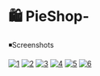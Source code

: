 
# 🛍️ PieShop-
◾Screenshots

<a href="https://ibb.co/MVDHLPx"><img src="https://i.ibb.co/cFc9d2S/1.jpg" alt="1" border="0"></a>
<a href="https://ibb.co/T4MjrKw"><img src="https://i.ibb.co/Mckw98g/2.jpg" alt="2" border="0"></a>
<a href="https://ibb.co/xgg9vrd"><img src="https://i.ibb.co/VCCnyk5/3.jpg" alt="3" border="0"></a>
<a href="https://ibb.co/nLqDrKs"><img src="https://i.ibb.co/DRP74jD/4.jpg" alt="4" border="0"></a>
<a href="https://ibb.co/qpJV92r"><img src="https://i.ibb.co/SBfG0Z3/5.jpg" alt="5" border="0"></a>
<a href="https://ibb.co/2sCvY7G"><img src="https://i.ibb.co/b2CsRgc/6.jpg" alt="6" border="0"></a>

  

